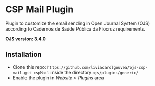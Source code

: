 # CSP Mail Plugin

Plugin to customize the email sending in Open Journal System (OJS) according to Cadernos de Saúde Pública da Fiocruz requirements.


**OJS version: 3.4.0**


## Installation

- Clone this repo: ``https://github.com/liviacarolgouvea/ojs-csp-mail.git cspMail`` inside the directory ``ojs/plugins/generic/`` 
- Enable the plugin in _Website > Plugins_ area
